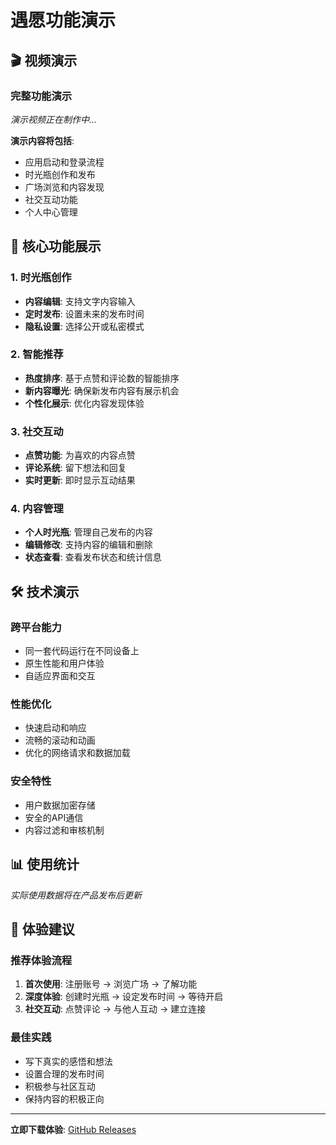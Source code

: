 # 遇愿功能演示

## 🎬 视频演示

### 完整功能演示
*演示视频正在制作中...*

**演示内容将包括**:
- 应用启动和登录流程
- 时光瓶创作和发布
- 广场浏览和内容发现
- 社交互动功能
- 个人中心管理

## 📱 核心功能展示

### 1. 时光瓶创作
- **内容编辑**: 支持文字内容输入
- **定时发布**: 设置未来的发布时间
- **隐私设置**: 选择公开或私密模式

### 2. 智能推荐
- **热度排序**: 基于点赞和评论数的智能排序
- **新内容曝光**: 确保新发布内容有展示机会
- **个性化展示**: 优化内容发现体验

### 3. 社交互动
- **点赞功能**: 为喜欢的内容点赞
- **评论系统**: 留下想法和回复
- **实时更新**: 即时显示互动结果

### 4. 内容管理
- **个人时光瓶**: 管理自己发布的内容
- **编辑修改**: 支持内容的编辑和删除
- **状态查看**: 查看发布状态和统计信息

## 🛠️ 技术演示

### 跨平台能力
- 同一套代码运行在不同设备上
- 原生性能和用户体验
- 自适应界面和交互

### 性能优化
- 快速启动和响应
- 流畅的滚动和动画
- 优化的网络请求和数据加载

### 安全特性
- 用户数据加密存储
- 安全的API通信
- 内容过滤和审核机制

## 📊 使用统计

*实际使用数据将在产品发布后更新*

## 🎯 体验建议

### 推荐体验流程
1. **首次使用**: 注册账号 → 浏览广场 → 了解功能
2. **深度体验**: 创建时光瓶 → 设定发布时间 → 等待开启
3. **社交互动**: 点赞评论 → 与他人互动 → 建立连接

### 最佳实践
- 写下真实的感悟和想法
- 设置合理的发布时间
- 积极参与社区互动
- 保持内容的积极正向

---

**立即下载体验**: [GitHub Releases](https://github.com/renranr/yuyuan/releases/latest)